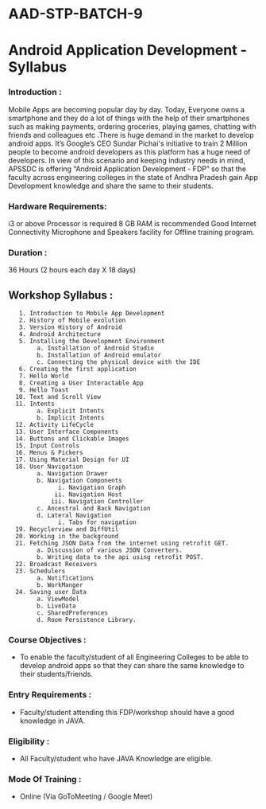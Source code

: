 # AAD-STP-BATCH-9
# Android Application Development - Syllabus
### Introduction : 
Mobile Apps are becoming popular day by day. Today, Everyone owns a smartphone and they do a lot of things with the help of their smartphones such as making payments, ordering groceries, playing games, chatting with friends and colleagues etc .There is huge demand in the market to develop android apps. It’s Google’s CEO Sundar Pichai's initiative to train 2 Million people to become android developers as this platform has a huge need of developers.
In view of this scenario and keeping industry needs in mind, APSSDC is offering “Android Application Development - FDP” so that the faculty across engineering colleges in the state of Andhra Pradesh gain App Development knowledge and share the same to their students. 

### Hardware Requirements:
i3 or above Processor is required
8 GB RAM is recommended
Good Internet Connectivity
Microphone and Speakers facility for Offline training program.
### Duration :
36 Hours (2 hours each day X 18 days)


## Workshop Syllabus :

       1. Introduction to Mobile App Development
       2. History of Mobile evolution
       3. Version History of Android 
       4. Android Architecture
       5. Installing the Development Environment
            a. Installation of Android Studio
            b. Installation of Android emulator
            c. Connecting the physical device with the IDE
       6. Creating the first application 
       7. Hello World
       8. Creating a User Interactable App
       9. Hello Toast
      10. Text and Scroll View
      11. Intents
            a. Explicit Intents
            b. Implicit Intents
      12. Activity LifeCycle
      13. User Interface Components
      14. Buttons and Clickable Images
      15. Input Controls
      16. Menus & Pickers
      17. Using Material Design for UI
      18. User Navigation
            a. Navigation Drawer 
            b. Navigation Components
                  i. Navigation Graph
                 ii. Navigation Host
                iii. Navigation Controller
            c. Ancestral and Back Navigation
            d. Lateral Navigation 
                  i. Tabs for navigation
      19. Recyclerview and DiffUtil
      20. Working in the background
      21. Fetching JSON Data from the internet using retrofit GET.
            a. Discussion of various JSON Converters.
            b. Writing data to the api using retrofit POST.
      22. Broadcast Receivers
      23. Schedulers
            a. Notifications
            b. WorkManger
      24. Saving user Data
            a. ViewModel
            b. LiveData
            c. SharedPreferences
            d. Room Persistence Library.



### Course Objectives :
- To enable the faculty/student of all Engineering Colleges to be able to develop android apps so that they can share the same knowledge to their students/friends.
### Entry Requirements :
- Faculty/student attending this FDP/workshop should have a good knowledge in JAVA.

### Eligibility :
- All Faculty/student who have JAVA Knowledge are eligible.
### Mode Of Training :
- Online (Via GoToMeeting / Google Meet)




